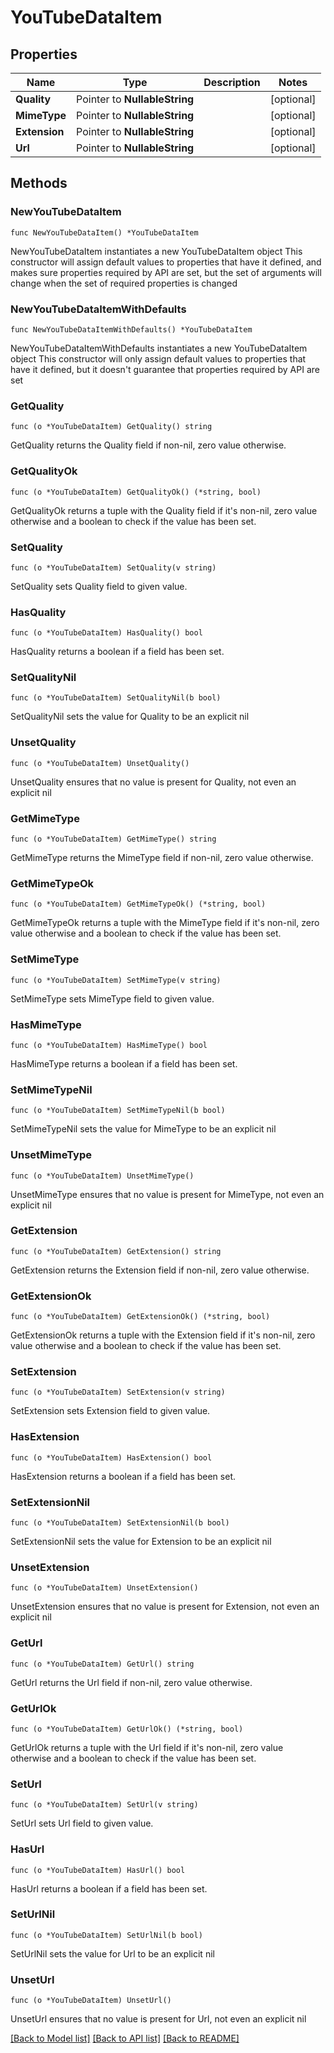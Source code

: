 # YouTubeDataItem

## Properties

Name | Type | Description | Notes
------------ | ------------- | ------------- | -------------
**Quality** | Pointer to **NullableString** |  | [optional] 
**MimeType** | Pointer to **NullableString** |  | [optional] 
**Extension** | Pointer to **NullableString** |  | [optional] 
**Url** | Pointer to **NullableString** |  | [optional] 

## Methods

### NewYouTubeDataItem

`func NewYouTubeDataItem() *YouTubeDataItem`

NewYouTubeDataItem instantiates a new YouTubeDataItem object
This constructor will assign default values to properties that have it defined,
and makes sure properties required by API are set, but the set of arguments
will change when the set of required properties is changed

### NewYouTubeDataItemWithDefaults

`func NewYouTubeDataItemWithDefaults() *YouTubeDataItem`

NewYouTubeDataItemWithDefaults instantiates a new YouTubeDataItem object
This constructor will only assign default values to properties that have it defined,
but it doesn't guarantee that properties required by API are set

### GetQuality

`func (o *YouTubeDataItem) GetQuality() string`

GetQuality returns the Quality field if non-nil, zero value otherwise.

### GetQualityOk

`func (o *YouTubeDataItem) GetQualityOk() (*string, bool)`

GetQualityOk returns a tuple with the Quality field if it's non-nil, zero value otherwise
and a boolean to check if the value has been set.

### SetQuality

`func (o *YouTubeDataItem) SetQuality(v string)`

SetQuality sets Quality field to given value.

### HasQuality

`func (o *YouTubeDataItem) HasQuality() bool`

HasQuality returns a boolean if a field has been set.

### SetQualityNil

`func (o *YouTubeDataItem) SetQualityNil(b bool)`

 SetQualityNil sets the value for Quality to be an explicit nil

### UnsetQuality
`func (o *YouTubeDataItem) UnsetQuality()`

UnsetQuality ensures that no value is present for Quality, not even an explicit nil
### GetMimeType

`func (o *YouTubeDataItem) GetMimeType() string`

GetMimeType returns the MimeType field if non-nil, zero value otherwise.

### GetMimeTypeOk

`func (o *YouTubeDataItem) GetMimeTypeOk() (*string, bool)`

GetMimeTypeOk returns a tuple with the MimeType field if it's non-nil, zero value otherwise
and a boolean to check if the value has been set.

### SetMimeType

`func (o *YouTubeDataItem) SetMimeType(v string)`

SetMimeType sets MimeType field to given value.

### HasMimeType

`func (o *YouTubeDataItem) HasMimeType() bool`

HasMimeType returns a boolean if a field has been set.

### SetMimeTypeNil

`func (o *YouTubeDataItem) SetMimeTypeNil(b bool)`

 SetMimeTypeNil sets the value for MimeType to be an explicit nil

### UnsetMimeType
`func (o *YouTubeDataItem) UnsetMimeType()`

UnsetMimeType ensures that no value is present for MimeType, not even an explicit nil
### GetExtension

`func (o *YouTubeDataItem) GetExtension() string`

GetExtension returns the Extension field if non-nil, zero value otherwise.

### GetExtensionOk

`func (o *YouTubeDataItem) GetExtensionOk() (*string, bool)`

GetExtensionOk returns a tuple with the Extension field if it's non-nil, zero value otherwise
and a boolean to check if the value has been set.

### SetExtension

`func (o *YouTubeDataItem) SetExtension(v string)`

SetExtension sets Extension field to given value.

### HasExtension

`func (o *YouTubeDataItem) HasExtension() bool`

HasExtension returns a boolean if a field has been set.

### SetExtensionNil

`func (o *YouTubeDataItem) SetExtensionNil(b bool)`

 SetExtensionNil sets the value for Extension to be an explicit nil

### UnsetExtension
`func (o *YouTubeDataItem) UnsetExtension()`

UnsetExtension ensures that no value is present for Extension, not even an explicit nil
### GetUrl

`func (o *YouTubeDataItem) GetUrl() string`

GetUrl returns the Url field if non-nil, zero value otherwise.

### GetUrlOk

`func (o *YouTubeDataItem) GetUrlOk() (*string, bool)`

GetUrlOk returns a tuple with the Url field if it's non-nil, zero value otherwise
and a boolean to check if the value has been set.

### SetUrl

`func (o *YouTubeDataItem) SetUrl(v string)`

SetUrl sets Url field to given value.

### HasUrl

`func (o *YouTubeDataItem) HasUrl() bool`

HasUrl returns a boolean if a field has been set.

### SetUrlNil

`func (o *YouTubeDataItem) SetUrlNil(b bool)`

 SetUrlNil sets the value for Url to be an explicit nil

### UnsetUrl
`func (o *YouTubeDataItem) UnsetUrl()`

UnsetUrl ensures that no value is present for Url, not even an explicit nil

[[Back to Model list]](../README.md#documentation-for-models) [[Back to API list]](../README.md#documentation-for-api-endpoints) [[Back to README]](../README.md)


